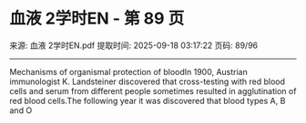 # 血液 2学时EN - 第 89 页

来源: 血液 2学时EN.pdf
提取时间: 2025-09-18 03:17:22
页码: 89/96

---

Mechanisms of organismal protection of bloodIn 1900, Austrian immunologist K. Landsteiner discovered that cross-testing with red blood cells and serum from different people sometimes resulted in agglutination of red blood cells.The following year it was discovered that blood types A, B and O